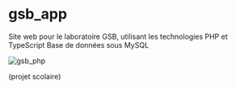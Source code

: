 # gsb_app

Site web pour le laboratoire GSB, utilisant les technologies PHP et TypeScript
Base de données sous MySQL

![gsb_php](https://firebasestorage.googleapis.com/v0/b/f3lenyr.appspot.com/o/experience%2Fgsb%20php.png?alt=media&token=2e9da9a9-ac62-49a5-8bc1-a19901d34ce2)

(projet scolaire)
